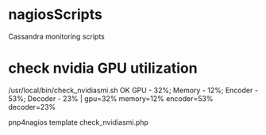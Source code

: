 # nagiosScripts
Cassandra monitoring scripts

# check nvidia GPU utilization

/usr/local/bin/check_nvidiasmi.sh
OK GPU - 32%; Memory - 12%; Encoder - 53%; Decoder - 23% | gpu=32% memory=12% encoder=53% decoder=23%

pnp4nagios template
check_nvidiasmi.php
